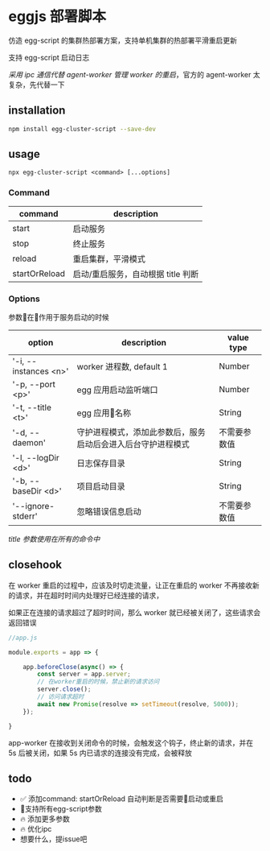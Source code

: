 # eggjs 部署脚本
仿造 egg-script 的集群热部署方案，支持单机集群的热部署平滑重启更新

支持 egg-script 启动日志

*采用 ipc 通信代替 agent-worker 管理 worker 的重启*，官方的 agent-worker 太复杂，先代替一下

## installation
```bash
npm install egg-cluster-script --save-dev
```

## usage
```
npx egg-cluster-script <command> [...options]
```

### Command
|command|description|
|-------|-----------|
|start|启动服务|
|stop|终止服务|
|reload|重启集群，平滑模式|
|startOrReload|启动/重启服务，自动根据 title 判断|

### Options
参数在作用于服务启动的时候

|option|description|value type|
|------|-----------|-----|
|'-i,  --instances \<n\>'|worker 进程数, default 1|Number|
|'-p,  --port \<p\>'|egg 应用启动监听端口|Number|
|'-t,  --title \<t\>'|egg 应用名称|String|
|'-d,  --daemon'|守护进程模式，添加此参数后，服务启动后会进入后台守护进程模式|不需要参数值|
|'-l,  --logDir \<d\>'|日志保存目录|String|
|'-b,  --baseDir \<d\>'|项目启动目录|String|
|'--ignore-stderr'|忽略错误信息启动|不需要参数值|

*title 参数使用在所有的命令中*

## closehook
在 worker 重启的过程中，应该及时切走流量，让正在重启的 worker 不再接收新的请求，并在超时时间内处理好已经连接的请求，

如果正在连接的请求超过了超时时间，那么 worker 就已经被关闭了，这些请求会返回错误
```javascript
//app.js

module.exports = app => {

    app.beforeClose(async() => {
        const server = app.server;
        // 在worker重启的时候，禁止新的请求访问
        server.close();
        // 访问请求超时
        await new Promise(resolve => setTimeout(resolve, 5000));
    });

}

```
app-worker 在接收到关闭命令的时候，会触发这个钩子，终止新的请求，并在 5s 后被关闭，如果 5s 内已请求的连接没有完成，会被释放

## todo
- ✅ 添加command: startOrReload 自动判断是否需要启动或重启
- 支持所有egg-script参数
- 🔥 添加更多参数
- 🔥 优化ipc
- 想要什么，提issue吧
